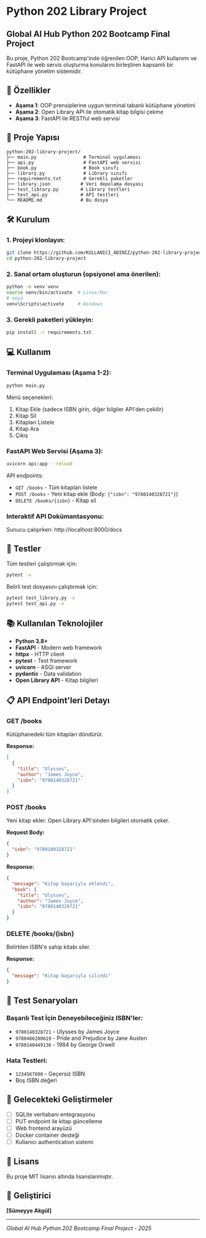 # Python 202 Library Project
## Global AI Hub Python 202 Bootcamp Final Project

Bu proje, Python 202 Bootcamp'inde öğrenilen OOP, Harici API kullanımı ve FastAPI ile web servis oluşturma konularını birleştiren kapsamlı bir kütüphane yönetim sistemidir.

## 🚀 Özellikler

- **Aşama 1**: OOP prensiplerine uygun terminal tabanlı kütüphane yönetimi
- **Aşama 2**: Open Library API ile otomatik kitap bilgisi çekme
- **Aşama 3**: FastAPI ile RESTful web servisi

## 📁 Proje Yapısı

```
python-202-library-project/
├── main.py                 # Terminal uygulaması
├── api.py                  # FastAPI web servisi
├── book.py                 # Book sınıfı
├── library.py              # Library sınıfı
├── requirements.txt        # Gerekli paketler
├── library.json           # Veri depolama dosyası
├── test_library.py        # Library testleri
├── test_api.py            # API testleri
└── README.md              # Bu dosya
```

## 🛠 Kurulum

### 1. Projeyi klonlayın:
```bash
git clone https://github.com/KULLANICI_ADINIZ/python-202-library-project.git
cd python-202-library-project
```

### 2. Sanal ortam oluşturun (opsiyonel ama önerilen):
```bash
python -m venv venv
source venv/bin/activate  # Linux/Mac
# veya
venv\Scripts\activate     # Windows
```

### 3. Gerekli paketleri yükleyin:
```bash
pip install -r requirements.txt
```

## 💻 Kullanım

### Terminal Uygulaması (Aşama 1-2):
```bash
python main.py
```

Menü seçenekleri:
1. Kitap Ekle (sadece ISBN girin, diğer bilgiler API'den çekilir)
2. Kitap Sil
3. Kitapları Listele
4. Kitap Ara
5. Çıkış

### FastAPI Web Servisi (Aşama 3):
```bash
uvicorn api:app --reload
```

API endpoints:
- `GET /books` - Tüm kitapları listele
- `POST /books` - Yeni kitap ekle (Body: `{"isbn": "9780140328721"}`)
- `DELETE /books/{isbn}` - Kitap sil

### Interaktif API Dokümantasyonu:
Sunucu çalışırken: http://localhost:8000/docs

## 🧪 Testler

Tüm testleri çalıştırmak için:
```bash
pytest -v
```

Belirli test dosyasını çalıştırmak için:
```bash
pytest test_library.py -v
pytest test_api.py -v
```

## 📚 Kullanılan Teknolojiler

- **Python 3.8+**
- **FastAPI** - Modern web framework
- **httpx** - HTTP client
- **pytest** - Test framework
- **uvicorn** - ASGI server
- **pydantic** - Data validation
- **Open Library API** - Kitap bilgileri

## 📋 API Endpoint'leri Detayı

### GET /books
Kütüphanedeki tüm kitapları döndürür.

**Response:**
```json
[
  {
    "title": "Ulysses",
    "author": "James Joyce",
    "isbn": "9780140328721"
  }
]
```

### POST /books
Yeni kitap ekler. Open Library API'sinden bilgileri otomatik çeker.

**Request Body:**
```json
{
  "isbn": "9780140328721"
}
```

**Response:**
```json
{
  "message": "Kitap başarıyla eklendi",
  "book": {
    "title": "Ulysses",
    "author": "James Joyce", 
    "isbn": "9780140328721"
  }
}
```

### DELETE /books/{isbn}
Belirtilen ISBN'e sahip kitabı siler.

**Response:**
```json
{
  "message": "Kitap başarıyla silindi"
}
```

## 🎯 Test Senaryoları

### Başarılı Test İçin Deneyebileceğiniz ISBN'ler:
- `9780140328721` - Ulysses by James Joyce
- `9780486280619` - Pride and Prejudice by Jane Austen
- `9780140449136` - 1984 by George Orwell

### Hata Testleri:
- `1234567890` - Geçersiz ISBN
- Boş ISBN değeri

## 🚀 Gelecekteki Geliştirmeler

- [ ] SQLite veritabanı entegrasyonu
- [ ] PUT endpoint ile kitap güncelleme
- [ ] Web frontend arayüzü
- [ ] Docker container desteği
- [ ] Kullanıcı authentication sistemi

## 📄 Lisans

Bu proje MIT lisansı altında lisanslanmıştır.

## 👤 Geliştirici

**[Sümeyye Akgül]**



---
*Global AI Hub Python 202 Bootcamp Final Project - 2025*
